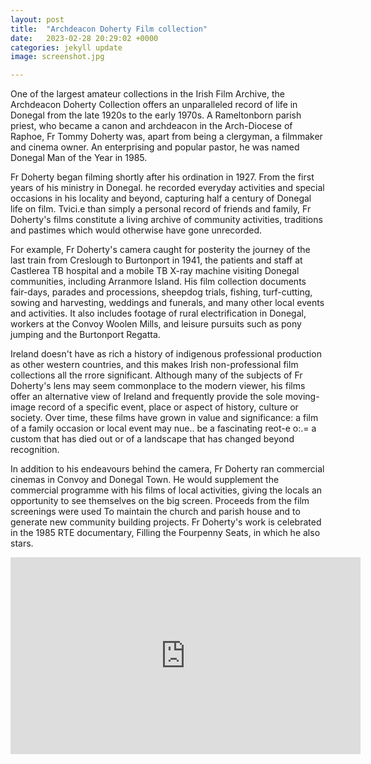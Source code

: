 ```yaml
---
layout: post
title:  "Archdeacon Doherty Film collection"
date:   2023-02-28 20:29:02 +0000
categories: jekyll update
image: screenshot.jpg

---
```

One of the largest amateur collections in the Irish Film Archive, the Archdeacon Doherty Collection offers an unparalleled record of life in Donegal from the late 1920s to the early 1970s. A Rameltonborn parish priest, who became a canon and archdeacon in the Arch-Diocese of Raphoe, Fr Tommy Doherty was, apart from being a clergyman, a filmmaker and cinema owner. An enterprising and popular pastor, he was named Donegal Man of the Year in 1985.


Fr Doherty began filming shortly after his ordination in 1927. From the first years of his ministry in Donegal. he recorded everyday activities and special occasions in his locality and beyond, capturing half a century of Donegal life on film. Tvici.e than simply a personal record of friends and family, Fr Doherty's films constitute a living archive of community activities, traditions and pastimes which would otherwise have gone unrecorded.

For example, Fr Doherty's camera caught for posterity the journey of the last train from Creslough to Burtonport in 1941, the patients and staff at Castlerea TB hospital and a mobile TB X-ray machine visiting Donegal communities, including Arranmore Island. His film collection documents fair-days, parades and processions, sheepdog trials, fishing, turf-cutting, sowing and harvesting, weddings and funerals, and many other local events and activities. It also includes footage of rural electrification in Donegal, workers at the Convoy Woolen Mills, and leisure pursuits such as pony jumping and the Burtonport Regatta.

Ireland doesn't have as rich a history of indigenous professional production as other western countries, and this makes Irish non-professional film collections all the rrore significant. Although many of the subjects of Fr Doherty's lens may seem commonplace to the modern viewer, his films offer an alternative view of Ireland and frequently provide the sole moving-image record of a specific event, place or aspect of history, culture or society. Over time, these films have grown in value and significance: a film of a family occasion or local event may nue.. be a fascinating reot-e o:.= a custom that has died out or of a landscape that has changed beyond recognition.

In addition to his endeavours behind the camera, Fr Doherty ran commercial cinemas in Convoy and Donegal Town. He would supplement the commercial programme with his films of local activities, giving the locals an opportunity to see themselves on the big screen. Proceeds from the film screenings were used To maintain the church and parish house and to generate new community building projects. Fr Doherty's work is celebrated in the 1985 RTE documentary, Filling the Fourpenny Seats, in which he also stars. 

<iframe width="560" height="315" src="https://www.youtube.com/embed/ACID2ydyDgM" title="YouTube video player" frameborder="0" allow="accelerometer; autoplay; clipboard-write; encrypted-media; gyroscope; picture-in-picture; web-share" allowfullscreen></iframe>